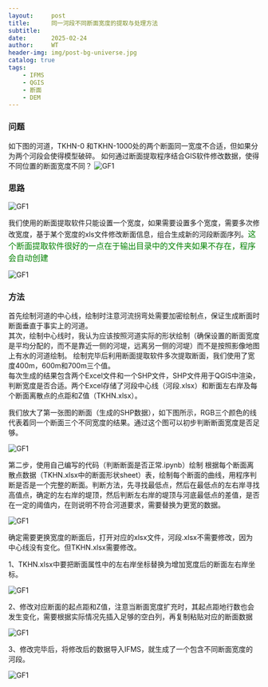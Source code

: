 ```yaml
---
layout:     post
title:      同一河段不同断面宽度的提取与处理方法
subtitle:   
date:       2025-02-24
author:     WT
header-img: img/post-bg-universe.jpg
catalog: true
tags:
    - IFMS
    - QGIS
    - 断面  
    - DEM      
---
```


### 问题
如下图的河道，TKHN-0 和TKHN-1000处的两个断面同一宽度不合适，但如果分为两个河段会使得模型破碎。
如何通过断面提取程序结合GIS软件修改数据，使得不同位置的断面宽度不同？
![GF1](http://www.spatial.pro/img/D20250224_01.png)  

### 思路

![GF1](http://www.spatial.pro/img/D20250224_03.png)  

我们使用的断面提取软件只能设置一个宽度，如果需要设置多个宽度，需要多次修改宽度，基于某个宽度的xls文件修改断面信息，组合生成新的河段断面序列。<font size=3 color=Green>这个断面提取软件很好的一点在于输出目录中的文件夹如果不存在，程序会自动创建</font>

![GF1](http://www.spatial.pro/img/D20250224_02.png)  


### 方法

首先绘制河道的中心线，绘制时注意河流拐弯处需要加密绘制点，保证生成断面时断面垂直于事实上的河道。   
其次，绘制中心线时，我认为应该按照河道实际的形状绘制（确保设置的断面宽度是平均分配的，而不是靠近一侧的河堤，远离另一侧的河堤）而不是按照影像地图上有水的河道绘制。 
绘制完毕后利用断面提取软件多次提取断面，我们使用了宽度400m，600m和700m三个值。   
每次生成的结果包含两个Excel文件和一个SHP文件，SHP文件用于QGIS中渲染，判断宽度是否合适。两个Excel存储了河段中心线（河段.xlsx）和断面左右岸及每个断面离散点的点距和Z值（TKHN.xlsx）。

我们放大了第一张图的断面（生成的SHP数据），如下图所示，RGB三个颜色的线代表着同一个断面三个不同宽度的结果。通过这个图可以初步判断断面宽度是否足够。   

![GF1](http://www.spatial.pro/img/D20250224_04.png)    

第二步，使用自己编写的代码（判断断面是否正常.ipynb）绘制 根据每个断面离散点数据（TKHN.xlsx中的断面形状sheet）表，绘制每个断面的曲线，用程序判断是否是一个完整的断面。判断方法，先寻找最低点，然后在最低点的左右岸寻找高值点，确定的左右岸的堤顶，然后判断左右岸的堤顶与河底最低点的差值，是否在一定的阈值内，在则说明不符合河道要求，需要替换为更宽的数据。

![GF1](http://www.spatial.pro/img/D20250224_05.png)  

确定需要更换宽度的断面后，打开对应的xlsx文件，河段.xlsx不需要修改，因为中心线没有变化。但TKHN.xlsx需要修改。

1、TKHN.xlsx中要把断面属性中的左右岸坐标替换为增加宽度后的断面左右岸坐标。

![GF1](http://www.spatial.pro/img/D20250224_06.png)    

2、修改对应断面的起点距和Z值，注意当断面宽度扩充时，其起点距地行数也会发生变化，需要根据实际情况先插入足够的空白列，再复制粘贴对应的断面数据

![GF1](http://www.spatial.pro/img/D20250224_07.png)    


3、修改完毕后，将修改后的数据导入IFMS，就生成了一个包含不同断面宽度的河段。   

![GF1](http://www.spatial.pro/img/D20250224_08.png)   



